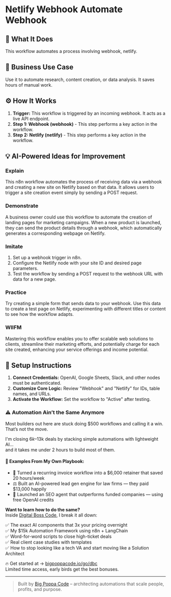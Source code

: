 # Netlify Webhook Automate Webhook

## 🚀 What It Does
This workflow automates a process involving webhook, netlify.

## 💼 Business Use Case
Use it to automate research, content creation, or data analysis. It saves hours of manual work.

## ⚙️ How It Works
1.  **Trigger:** This workflow is triggered by an incoming webhook. It acts as a live API endpoint.
2. **Step 1: Webhook (webhook)** - This step performs a key action in the workflow.
3. **Step 2: Netlify (netlify)** - This step performs a key action in the workflow.

## 💡 AI-Powered Ideas for Improvement
### Explain
This n8n workflow automates the process of receiving data via a webhook and creating a new site on Netlify based on that data. It allows users to trigger a site creation event simply by sending a POST request.

### Demonstrate
A business owner could use this workflow to automate the creation of landing pages for marketing campaigns. When a new product is launched, they can send the product details through a webhook, which automatically generates a corresponding webpage on Netlify.

### Imitate
1. Set up a webhook trigger in n8n.
2. Configure the Netlify node with your site ID and desired page parameters.
3. Test the workflow by sending a POST request to the webhook URL with data for a new page.

### Practice
Try creating a simple form that sends data to your webhook. Use this data to create a test page on Netlify, experimenting with different titles or content to see how the workflow adapts.

### WIIFM
Mastering this workflow enables you to offer scalable web solutions to clients, streamline their marketing efforts, and potentially charge for each site created, enhancing your service offerings and income potential.

## 🔧 Setup Instructions
1. **Connect Credentials:** OpenAI, Google Sheets, Slack, and other nodes must be authenticated.
2. **Customize Core Logic:** Review "Webhook" and "Netlify" for IDs, table names, and URLs.
3. **Activate the Workflow:** Set the workflow to "Active" after testing.

### ⚠️ Automation Ain’t the Same Anymore

Most builders out here are stuck doing $500 workflows and calling it a win.  
That’s not the move.  

I'm closing $6k–$13k deals by stacking simple automations with lightweight AI...  
and it takes me under 2 hours to build most of them.

#### 🧠 Examples From My Own Playbook:
- 🔁 Turned a recurring invoice workflow into a $6,000 retainer that saved 20 hours/week  
- ⚖️ Built an AI-powered lead gen engine for law firms — they paid $13,000 happily  
- 🚀 Launched an SEO agent that outperforms funded companies — using free OpenAI credits  

**Want to learn how to do the same?**  
Inside [Digital Boss Code](https://bigpoppacode.io/go/dbc), I break it all down:

✅ The exact AI components that 3x your pricing overnight  
✅ My $15k Automation Framework using n8n + LangChain  
✅ Word-for-word scripts to close high-ticket deals  
✅ Real client case studies with templates  
✅ How to stop looking like a tech VA and start moving like a Solution Architect  

🔥 Get started at → [bigpoppacode.io/go/dbc](https://bigpoppacode.io/go/dbc)  
Limited time access, early birds get the best bonuses.

---
> Built by [Big Poppa Code](https://bigpoppacode.io) – architecting automations that scale people, profits, and purpose.
